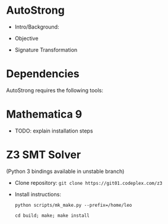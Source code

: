 AutoStrong
===========

- Intro/Background: 

- Objective

- Signature Transformation


Dependencies
============

AutoStrong requires the following tools:

Mathematica 9
=============
* TODO: explain installation steps

Z3 SMT Solver
=============
(Python 3 bindings available in unstable branch)
* Clone repository: `git clone https://git01.codeplex.com/z3` 

* Install instructions:

    `python scripts/mk_make.py --prefix=/home/leo`

    `cd build; make; make install`


